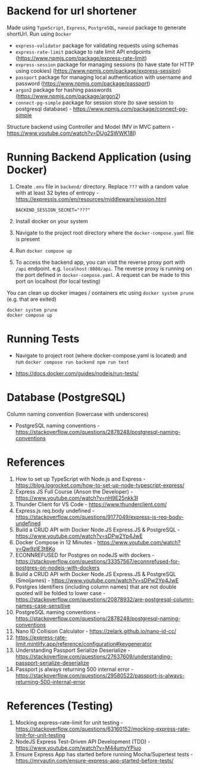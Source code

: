 # Backend for url shortener

Made using `TypeScript`, `Express`, `PostgreSQL`, `nanoid` package to generate shortUrl. Run using `Docker`

- `express-validator` package for validating requests using schemas
- `express-rate-limit` package to rate limit API endpoints (https://www.npmjs.com/package/express-rate-limit)
- `express-session` package for managing sessions (to have state for HTTP using cookies) (https://www.npmjs.com/package/express-session)
- `passport` package for managing local authentication with username and password (https://www.npmjs.com/package/passport)
- `argon2` package for hashing passwords (https://www.npmjs.com/package/argon2)
- `connect-pg-simple` package for session store (to save session to postgresql database) - https://www.npmjs.com/package/connect-pg-simple

Structure backend using Controller and Model (MV in MVC pattern - https://www.youtube.com/watch?v=DUg2SWWK18I)

# Running Backend Application (using Docker)

1. Create `.env` file in `backend/` directory. Replace `???` with a random value with at least 32 bytes of entropy - https://expressjs.com/en/resources/middleware/session.html

   ```
   BACKEND_SESSION_SECRET="???"
   ```

2. Install docker on your system
3. Navigate to the project root directory where the `docker-compose.yaml` file is present
4. Run `docker compose up`
5. To access the backend app, you can visit the reverse proxy port with `/api` endpoint. e.g. `localhost:8080/api`. The reverse proxy is running on the port defined in `docker-compose.yaml`. A request can be made to this port on localhost (for local testing)

You can clean up docker images / containers etc using `docker system prune` (e.g. that are exited)

```shell
docker system prune
docker compose up
```

# Running Tests

- Navigate to project root (where docker-compose.yaml is located) and run `docker compose run backend npm run test`

- https://docs.docker.com/guides/nodejs/run-tests/

# Database (PostgreSQL)

Column naming convention (lowercase with underscores)

- PostgreSQL naming conventions - https://stackoverflow.com/questions/2878248/postgresql-naming-conventions

# References

1. How to set up TypeScript with Node.js and Express - https://blog.logrocket.com/how-to-set-up-node-typescript-express/
2. Express JS Full Course (Anson the Developer) - https://www.youtube.com/watch?v=nH9E25nkk3I
3. Thunder Client for VS Code - https://www.thunderclient.com/
4. Express.js req.body undefined - https://stackoverflow.com/questions/9177049/express-js-req-body-undefined
5. Build a CRUD API with Docker Node.JS Express.JS & PostgreSQL - https://www.youtube.com/watch?v=sDPw2Yp4JwE
6. Docker Compose in 12 Minutes - https://www.youtube.com/watch?v=Qw9zlE3t8Ko
7. ECONNREFUSED for Postgres on nodeJS with dockers - https://stackoverflow.com/questions/33357567/econnrefused-for-postgres-on-nodejs-with-dockers
8. Build a CRUD API with Docker Node.JS Express.JS & PostgreSQL (Smoljames) - https://www.youtube.com/watch?v=sDPw2Yp4JwE
9. Postgres Identifiers (including column names) that are not double quoted will be folded to lower case - https://stackoverflow.com/questions/20878932/are-postgresql-column-names-case-sensitive
10. PostgreSQL naming conventions - https://stackoverflow.com/questions/2878248/postgresql-naming-conventions
11. Nano ID Collision Calculator - https://zelark.github.io/nano-id-cc/
12. https://express-rate-limit.mintlify.app/reference/configuration#keygenerator
13. Understanding Passport Serialize Deserialize - https://stackoverflow.com/questions/27637609/understanding-passport-serialize-deserialize
14. Passport js always returning 500 internal error - https://stackoverflow.com/questions/29580522/passport-js-always-returning-500-internal-error

# References (Testing)

1. Mocking express-rate-limit for unit testing - https://stackoverflow.com/questions/63160152/mocking-express-rate-limit-for-unit-testing
2. NodeJS Express Test-Driven API Development (TDD) - https://www.youtube.com/watch?v=M44umyYPiuo
3. Ensure Express App has started before running Mocha/Supertest tests - https://mrvautin.com/ensure-express-app-started-before-tests/
